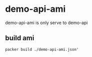 # demo-api-ami
demo-api-ami is only serve to demo-api


## build ami 

```shell
packer build ./demo-api-ami.json'
```